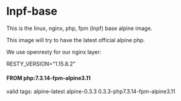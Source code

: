 # lnpf-base
This is the linux, nginx, php, fpm (lnpf) base alpine image.

This image will try to have the latest official alpine php.

We use openresty for our nginx layer:

RESTY_VERSION="1.15.8.2"

#### FROM php:7.3.14-fpm-alpine3.11

valid tags: alpine-latest alpine-0.3.3 0.3.3-php7.3.14-fpm-alpine3.11

